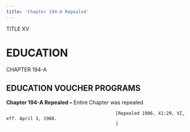 ```yaml
---
title: 'Chapter 194-A Repealed'
---
```


TITLE XV
                                             
EDUCATION
=========

CHAPTER 194-A
                                             
EDUCATION VOUCHER PROGRAMS
--------------------------

**Chapter 194-A Repealed –** Entire Chapter was repealed


                                             [Repealed 1986, 41:29, VI, eff. April 3, 1988.
                                             ]
